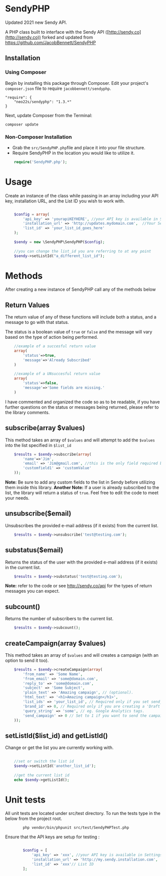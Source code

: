 SendyPHP
=================

Updated 2021 new Sendy API.

A PHP class built to interface with the Sendy API ([http://sendy.co](http://sendy.co)) forked and updated from https://github.com/JacobBennett/SendyPHP

## Installation

### Using Composer

Begin by installing this package through Composer. Edit your project's `composer.json` file to require `jacobbennett/sendyphp`.

	"require": {
		"neo22s/sendyphp": "1.3.*"
	}

Next, update Composer from the Terminal:

    composer update

### Non-Composer Installation

* Grab the `src/SendyPHP.php`file and place it into your file structure.
* Require SendyPHP in the location you would like to utilize it.

```php
	require('SendyPHP.php');
```

# Usage

Create an instance of the class while passing in an array including your API key, installation URL, and the List ID you wish to work with.
```php

	$config = array(
		'api_key' => 'yourapiKEYHERE', //your API key is available in Settings
		'installation_url' => 'http://updates.mydomain.com',  //Your Sendy installation
		'list_id' => 'your_list_id_goes_here'
	);
	
	$sendy = new \SendyPHP\SendyPHP($config);
	
	//you can change the list_id you are referring to at any point
	$sendy->setListId("a_different_list_id");
```

# Methods
After creating a new instance of SendyPHP call any of the methods below 

## Return Values
The return value of any of these functions will include both a status, and a message to go with that status.

The status is a boolean value of `true` or `false` and the message will vary based on the type of action being performed.

```php
	//example of a succesful return value
	array(
		'status'=>true,
		'message'=>'Already Subscribed'
	)
	
	//example of a UNsuccesful return value
	array(
		'status'=>false,
		'message'=>'Some fields are missing.'
	)
```

I have commented and organized the code so as to be readable, if you have further questions on the status or messages being returned, please refer to the library comments.

## subscribe(array $values)

This method takes an array of `$values` and will attempt to add the `$values` into the list specified in `$list_id`

```php
	$results = $sendy->subscribe(array(
		'name'=>'Jim',
		'email' => 'Jim@gmail.com', //this is the only field required by sendy
		'customfield1' => 'customValue'
	));
```
__Note:__ Be sure to add any custom fields to the list in Sendy before utilizing them inside this library.
__Another Note:__ If a user is already subscribed to the list, the library will return a status of `true`. Feel free to edit the code to meet your needs.

## unsubscribe($email)

Unsubscribes the provided e-mail address (if it exists) from the current list.
```php
	$results = $sendy->unsubscribe('test@testing.com');
```

## substatus($email)

Returns the status of the user with the provided e-mail address (if it exists) in the current list.
```php
	$results = $sendy->substatus('test@testing.com');
```
__Note:__ refer to the code or see http://sendy.co/api for the types of return messages you can expect.

## subcount()

Returns the number of subscribers to the current list.
```php
	$results = $sendy->subcount();
```

## createCampaign(array $values)

This method takes an array of `$values` and will creates a campaign (with an option to send it too).
```php
	$results = $sendy->createCampaign(array(
		'from_name' => 'Some Name',
		'from_email' => 'some@domain.com',
		'reply_to' => 'some@domain.com',
		'subject' => 'Some Subject',
		'plain_text' => 'Amazing campaign', // (optional).
		'html_text' => '<h1>Amazing campaign</h1>',
		'list_ids' => 'your_list_id', // Required only if you set send_campaign to 1.
		'brand_id' => 0, // Required only if you are creating a 'Draft' campaign.
		'query_string' => 'some', // eg. Google Analytics tags.
		'send_campaign' => 0 // Set to 1 if you want to send the campaign as well and not just create a draft. Default is 0.
	));
```

## setListId($list_id) and getListId()

Change or get the list you are currently working with.
```php
	
	//set or switch the list id
	$sendy->setListId('another_list_id');
	
	//get the current list id
	echo $sendy->getListId();
```

# Unit tests
All unit tests are located under src/test directory. To run the tests type in the below from the project root.
```shell
		php vendor/bin/phpunit src/test/SendyPHPTest.php
```

Ensure that the API keys are setup for testing :
```php

		$config = [
			'api_key' => 'xxx', //your API key is available in Settings
			'installation_url' => 'http://my.sendy.installation.com',  //Your Sendy installation
			'list_id' => 'xxx'// List ID
		];
```
